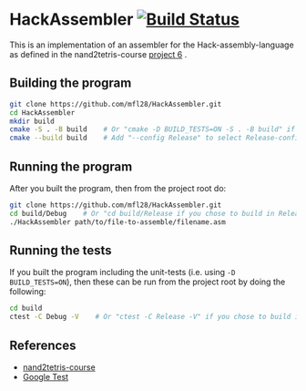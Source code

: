 # HackAssembler [![Build Status](https://travis-ci.org/mfl28/HackAssembler.svg?branch=master)](https://travis-ci.org/mfl28/HackAssembler)
This is an implementation of an assembler for the Hack-assembly-language as defined in the nand2tetris-course [project 6](https://www.nand2tetris.org/project06) .

## Building the program
```bash
git clone https://github.com/mfl28/HackAssembler.git
cd HackAssembler
mkdir build
cmake -S . -B build    # Or "cmake -D BUILD_TESTS=ON -S . -B build" if you want to also build the unit-tests.
cmake --build build    # Add "--config Release" to select Release-configuration.
```
## Running the program
After you built the program, then from the project root do:
```bash
git clone https://github.com/mfl28/HackAssembler.git
cd build/Debug    # Or "cd build/Release if you chose to build in Release-mode.
./HackAssembler path/to/file-to-assemble/filename.asm
```
## Running the tests
If you built the program including the unit-tests (i.e. using `-D BUILD_TESTS=ON`), then these can be run from the project root by doing the following:
```bash
cd build
ctest -C Debug -V    # Or "ctest -C Release -V" if you chose to build in Release-mode.
```
## References
- [nand2tetris-course](https://www.nand2tetris.org)
- [Google Test](https://github.com/google/googletest)
